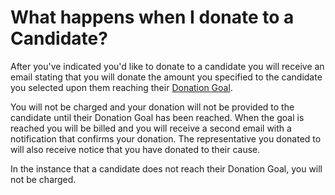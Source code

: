 # What happens when I donate to a Candidate? #
After you've indicated you'd like to donate to a candidate you will receive an email 
stating that you will donate the amount you specified to the candidate you selected 
upon them reaching their [Donation Goal][1]. 

You will not be charged and your donation will not be provided to the candidate 
until their Donation Goal has been reached. When the goal is reached you will be
billed and you will receive a second email with a notification that confirms your 
donation. The representative you donated to will also receive notice that you 
have donated to their cause.

In the instance that a candidate does not reach their Donation Goal, you will 
not be charged.


[1]: /help/citizens/donation_goals/